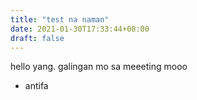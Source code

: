 ```yaml
---
title: "test na naman"
date: 2021-01-30T17:33:44+08:00
draft: false
---
```


hello yang. galingan mo sa meeeting mooo
- antifa
